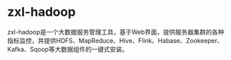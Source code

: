 # zxl-hadoop

zxl-hadoop是一个大数据服务管理工具，基于Web界面，提供服务器集群的各种指标监控，并提供HDFS、MapReduce、Hive、Flink、Habase、Zookeeper、Kafka、Sqoop等大数据组件的一键式安装。